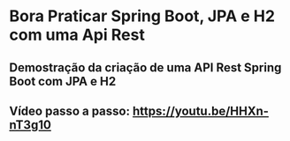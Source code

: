 # Bora Praticar Spring Boot, JPA e H2 com uma Api Rest

## Demostração da criação de uma API Rest Spring Boot com JPA e H2
## Vídeo passo a passo: https://youtu.be/HHXn-nT3g10
